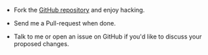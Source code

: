 
* Fork the [GitHub repository](https://github.com/szabgab/App-Tk-Deparse) and enjoy hacking.

* Send me a Pull-request when done.

* Talk to me or open an issue on GitHub if you'd like to discuss your proposed changes.

